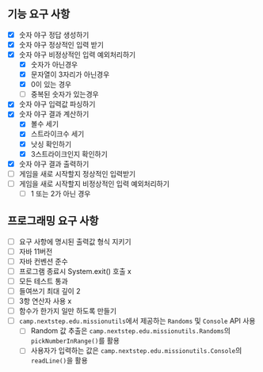 ## 기능 요구 사항

- [x] 숫자 야구 정답 생성하기
- [x] 숫자 야구 정상적인 입력 받기
- [x] 숫자 야구 비정상적인 입력 예외처리하기
    - [x] 숫자가 아닌경우
    - [x] 문자열이 3자리가 아닌경우
    - [x] 0이 있는 경우
    - [ ] 중복된 숫자가 있는경우
- [x] 숫자 야구 입력값 파싱하기
- [x] 숫자 야구 결과 계산하기
    - [x] 볼수 세기
    - [x] 스트라이크수 세기
    - [x] 낫싱 확인하기
    - [x] 3스트라이크인지 확인하기
- [x] 숫자 야구 결과 출력하기
- [ ] 게임을 새로 시작할지 정상적인 입력받기
- [ ] 게임을 새로 시작할지 비정상적인 입력 예외처리하기
    - [ ] 1 또는 2가 아닌 경우

## 프로그래밍 요구 사항

- [ ] 요구 사항에 명시된 출력값 형식 지키기
- [ ] 자바 11버전
- [ ] 자바 컨벤션 준수
- [ ] 프로그램 종료시 System.exit() 호출 x
- [ ] 모든 테스트 통과
- [ ] 들여쓰기 최대 깊이 2
- [ ] 3항 연산자 사용 x
- [ ] 함수가 한가지 일만 하도록 만들기
- [ ] `camp.nextstep.edu.missionutils`에서 제공하는 `Randoms` 및 `Console` API 사용
    - [ ] Random 값 추출은 `camp.nextstep.edu.missionutils.Randoms`의 `pickNumberInRange()`를 활용
    - [ ] 사용자가 입력하는 값은 `camp.nextstep.edu.missionutils.Console`의 `readLine()`을 활용